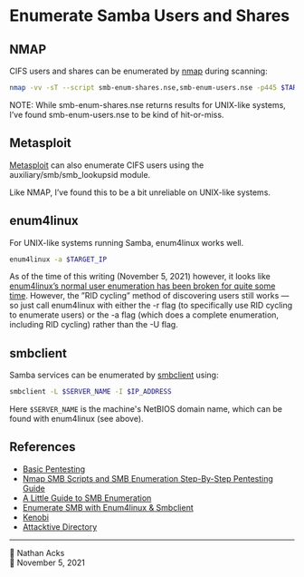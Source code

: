 # Enumerate Samba Users and Shares

## NMAP

CIFS users and shares can be enumerated by [nmap](nmap.md) during scanning:

```bash
nmap -vv -sT --script smb-enum-shares.nse,smb-enum-users.nse -p445 $TARGET_IP
```

NOTE: While smb-enum-shares.nse returns results for UNIX-like systems, I’ve found smb-enum-users.nse to be kind of hit-or-miss.

## Metasploit

[Metasploit](metasploit.md) can also enumerate CIFS users using the auxiliary/smb/smb_lookupsid module.

Like NMAP, I’ve found this to be a bit unreliable on UNIX-like systems.

## enum4linux

For UNIX-like systems running Samba, enum4linux works well.

```bash
enum4linux -a $TARGET_IP
```

As of the time of this writing (November 5, 2021) however, it looks like [enum4linux’s normal user enumeration has been broken for quite some time](https://github.com/CiscoCXSecurity/enum4linux/issues/4). However, the ”RID cycling” method of discovering users still works — so just call enum4linux with either the -r flag (to specifically use RID cycling to enumerate users) or the -a flag (which does a complete enumeration, including RID cycling) rather than the -U flag.

## smbclient

Samba services can be enumerated by [smbclient](working-with-samba.md) using:

```bash
smbclient -L $SERVER_NAME -I $IP_ADDRESS
```

Here `$SERVER_NAME` is the machine's NetBIOS domain name, which can be found with enum4linux (see above).

## References

* [Basic Pentesting](tryhackme-basic-pentesting.md)
* [Nmap SMB Scripts and SMB Enumeration Step-By-Step Pentesting Guide](https://www.infosecademy.com/nmap-smb-scripts-enumeration/)
* [A Little Guide to SMB Enumeration](https://www.hackingarticles.in/a-little-guide-to-smb-enumeration/)
* [Enumerate SMB with Enum4linux & Smbclient](https://null-byte.wonderhowto.com/how-to/enumerate-smb-with-enum4linux-smbclient-0198049/)
* [Kenobi](tryhackme-complete-beginner.md)
* [Attacktive Directory](tryhackme-attacktive-directory.md)

- - - -

<span aria-hidden="true">👤</span> Nathan Acks  
<span aria-hidden="true">📅</span> November 5, 2021
